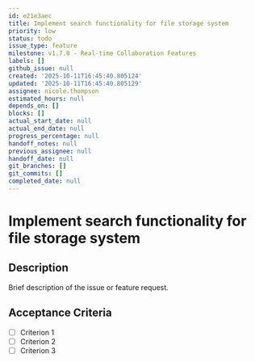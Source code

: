 ```yaml
---
id: e21e3aec
title: Implement search functionality for file storage system
priority: low
status: todo
issue_type: feature
milestone: v1.7.0 - Real-time Collaboration Features
labels: []
github_issue: null
created: '2025-10-11T16:45:40.805124'
updated: '2025-10-11T16:45:40.805129'
assignee: nicole.thompson
estimated_hours: null
depends_on: []
blocks: []
actual_start_date: null
actual_end_date: null
progress_percentage: null
handoff_notes: null
previous_assignee: null
handoff_date: null
git_branches: []
git_commits: []
completed_date: null
---
```


# Implement search functionality for file storage system

## Description

Brief description of the issue or feature request.

## Acceptance Criteria

- [ ] Criterion 1
- [ ] Criterion 2
- [ ] Criterion 3